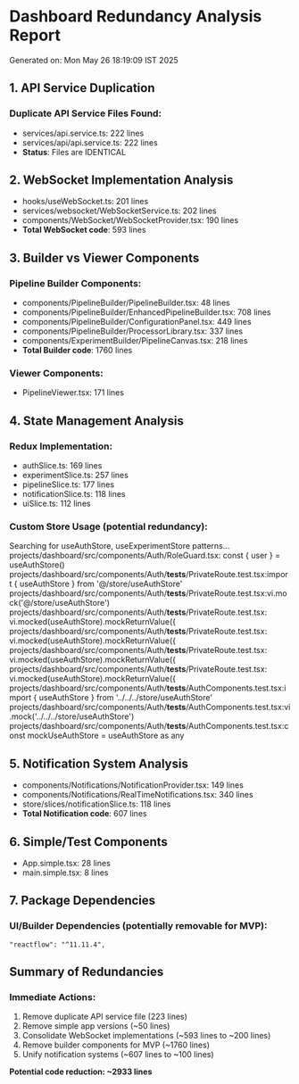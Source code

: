 # Dashboard Redundancy Analysis Report
Generated on: Mon May 26 18:19:09 IST 2025

## 1. API Service Duplication

### Duplicate API Service Files Found:
- services/api.service.ts: 222 lines
- services/api/api.service.ts: 222 lines
- **Status**: Files are IDENTICAL

## 2. WebSocket Implementation Analysis

- hooks/useWebSocket.ts: 201 lines
- services/websocket/WebSocketService.ts: 202 lines
- components/WebSocket/WebSocketProvider.tsx: 190 lines
- **Total WebSocket code**: 593 lines

## 3. Builder vs Viewer Components

### Pipeline Builder Components:
- components/PipelineBuilder/PipelineBuilder.tsx: 48 lines
- components/PipelineBuilder/EnhancedPipelineBuilder.tsx: 708 lines
- components/PipelineBuilder/ConfigurationPanel.tsx: 449 lines
- components/PipelineBuilder/ProcessorLibrary.tsx: 337 lines
- components/ExperimentBuilder/PipelineCanvas.tsx: 218 lines
- **Total Builder code**: 1760 lines

### Viewer Components:
- PipelineViewer.tsx: 171 lines

## 4. State Management Analysis

### Redux Implementation:
- authSlice.ts: 169 lines
- experimentSlice.ts: 257 lines
- pipelineSlice.ts: 177 lines
- notificationSlice.ts: 118 lines
- uiSlice.ts: 112 lines

### Custom Store Usage (potential redundancy):
Searching for useAuthStore, useExperimentStore patterns...
projects/dashboard/src/components/Auth/RoleGuard.tsx:  const { user } = useAuthStore()
projects/dashboard/src/components/Auth/__tests__/PrivateRoute.test.tsx:import { useAuthStore } from '@/store/useAuthStore'
projects/dashboard/src/components/Auth/__tests__/PrivateRoute.test.tsx:vi.mock('@/store/useAuthStore')
projects/dashboard/src/components/Auth/__tests__/PrivateRoute.test.tsx:    vi.mocked(useAuthStore).mockReturnValue({
projects/dashboard/src/components/Auth/__tests__/PrivateRoute.test.tsx:    vi.mocked(useAuthStore).mockReturnValue({
projects/dashboard/src/components/Auth/__tests__/PrivateRoute.test.tsx:    vi.mocked(useAuthStore).mockReturnValue({
projects/dashboard/src/components/Auth/__tests__/PrivateRoute.test.tsx:    vi.mocked(useAuthStore).mockReturnValue({
projects/dashboard/src/components/Auth/__tests__/AuthComponents.test.tsx:import { useAuthStore } from '../../../store/useAuthStore'
projects/dashboard/src/components/Auth/__tests__/AuthComponents.test.tsx:vi.mock('../../../store/useAuthStore')
projects/dashboard/src/components/Auth/__tests__/AuthComponents.test.tsx:const mockUseAuthStore = useAuthStore as any

## 5. Notification System Analysis

- components/Notifications/NotificationProvider.tsx: 149 lines
- components/Notifications/RealTimeNotifications.tsx: 340 lines
- store/slices/notificationSlice.ts: 118 lines
- **Total Notification code**: 607 lines

## 6. Simple/Test Components

- App.simple.tsx: 28 lines
- main.simple.tsx: 8 lines

## 7. Package Dependencies

### UI/Builder Dependencies (potentially removable for MVP):
    "reactflow": "^11.11.4",

## Summary of Redundancies

### Immediate Actions:
1. Remove duplicate API service file (223 lines)
2. Remove simple app versions (~50 lines)
3. Consolidate WebSocket implementations (~593 lines to ~200 lines)
4. Remove builder components for MVP (~1760 lines)
5. Unify notification systems (~607 lines to ~100 lines)

**Potential code reduction: ~2933 lines**
